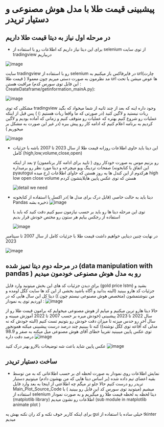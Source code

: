 # پیشبینی قیمت طلا با مدل هوش مصنوعی و دستیار تریدر 

## در مرحله اول نیاز به دیتا قیمت طلا داریم  
- برای این دیتا نیاز داریم که اطلاعات رو با استفاده از selenium از توی سایت tradingview  دربیاریم

 ![image](https://github.com/user-attachments/assets/57669c31-8919-45cf-9319-1bbc859fa212)
 
  سایت tradingview رو با استفاده از selenium در  فایرفاکس باز میکنیم به url(چارت قیمت طلا ) مد نظرمون به صورت دستی میریم چون معمولا url  ها عوض میشن یا تحت مراقبت هستن (این فایل توی سورس کدم : CreateDataframe/getinformation_mainA.py):
  
![image](https://github.com/user-attachments/assets/ed52ecf3-bbcd-45b6-bd4d-fc249c44a0b5)



  مشکلی که توی tradingview وجود داره اینه که بعد از چند ثانیه از شما میخواد که بگید ربات نیستید و لاگین کنید (در صورتی که ما واقعا ربات هستیم :) ) 
  پس قبل از اینکه عملیات رو شروع کنیم بهتره که عملیات رو متوقف کنیم و زمانی که آماده بودیم و لاگین کردیم به برنامه اعلام کنیم که ادامه کار رو پیش ببره (در غیر این صورت به مشکل بر میخوریم )

  
![image](https://github.com/user-attachments/assets/1ba92878-d352-46ac-b0c2-1f363bcbaee2)



- این دیتا باید حاوی اطلاعات روزانه قیمت طلا از سال 2023 تا 2007 باشه  با جزئیات کامل (high,low,volume,close,open)

  بعد از اینکه y (تایید برای ادامه کار برناممون ) رو بزنیم موس به صورت خودکار روی صفحات تردینگ ویو میچرخه و دیتا مورد نظر رو برمیداره (این اتفاق با کتابخونه pyautogui رخ میده)
  هرکدوم از این کندل ها یه روز هستن که حاوای اطلاعات  high low open close volume هستن که توی عکس پایین هایلایتشون کردم
  
  
  ![detail we need ](https://github.com/user-attachments/assets/8cde1696-5bc8-45a4-bd9c-ea899c1594a0)

- دیتا باید به حالت خاصی (قابل درک برای مدل ها )در اکسل با استفاده از کتابخونه Pandas  ذخیره بشه
  ![image](https://github.com/user-attachments/assets/0fe19a47-3c2c-4db5-9da2-82c825411f3b)

  توی این مرحله دیتا ها رو باید بر حسب نیازمون سیو کنیم دقت کنید که باید با استفاده از رجکس بیایم هر ستون رو مختص خودش قرار بدیم

  ![image](https://github.com/user-attachments/assets/6b438607-3c1c-441d-8e15-f17ce92f9e41)

در نهایت چنین دیتایی خواهیم داشت قیمت طلا با جزئیات کامل از سال 2007 تا سپتامبر 2023 

![image](https://github.com/user-attachments/assets/8af71b18-690a-46ed-94ba-4018856c156f)


## در مرحله دوم دیتا تمیز شده (data manipulation with pandas )  رو به مدل هوش مصنوعی خودمون میدیم 
برای دیدن جزئیات کد های این بخش میتونید وارد فایل (gold price lstm) بشید و جزئیات کد هارو ببینید (البته بدانید و آگاه باشید بخشی از این کد ها سایت کگل اومده و من ننوشتمشون (متخصص هوش مصنوعی نیستم چون ))
دیتا کل این سال هایی که در اوردیم توی یه نمودار : 
![image](https://github.com/user-attachments/assets/ca487cdf-aa13-408c-916b-69d516412989)


حالا دیتا هارو ترین میکنیم و میایم از هوش مصنوعی میخوایم که برامون قیمت طلا رو از سال 2022 تا 2023 پیشبینی (خودش میره بر حسب 2007 تا 2022 آموزش میبینه و سال آخر رو حدس میزنه تا میزان دقت خودش رو بتونیم تست کنیم (البته خودش که نه مدلی که آقاعه توی کگل نوشته)) کنه تا ببینیم چند درصد درست پیشبینی میکنه 
همونجور توی عکس پایین میبینید تقریبا خطای آقای هوش مصنوعی میل میکنه به صفر و 98.9 درصد دقت داره 
![image](https://github.com/user-attachments/assets/f90afbb1-0b68-493b-97ac-a0775f4427fe)

عکس پایین شاید باعث شه توضیحات بالارو بهتر درک کنید 
![image](https://github.com/user-attachments/assets/368eb11e-fdf8-49f1-b4bc-f4864edd709d)




## ساخت دستیار تریدر 
- نمایش اطلاعات روی نمودار به صورت لحظه ای 
بر حسب اطلاعاتی که به من توسط بقیه اعضای تیم داده شده (بر اساس دیتا هایی که من بهشون دادم) میتونیم دستیار تریدر رو درست کنیم حالا جلو تر میگم چه اطلاعتی 
از اینجا به بعد وارد فایل Main_Plot_Source_Code میشیم (میتونید توی سورس کد این فایل رو ببینید )
با استفاده از selenium دیتا لحظه به لحظه قیمت طلا رو میگیریم و به صورت نمودار (matplotlib library) اطلاعات رو نشون میدیم  (sub module in matplotlib animate plot )

برای اینکه کاربر خوف نکنه و کد ران نکنه بهش یه gui خیلی ساده با استفاده از tkinter  میدیم 




